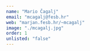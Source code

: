 ```yaml
---
name: "Mario Čagalj"
email: "mcagalj@fesb.hr"
web: "marjan.fesb.hr/~mcagalj"
image: "./mcagalj.jpg"
order: 1
unlisted: "false" 
---
```

